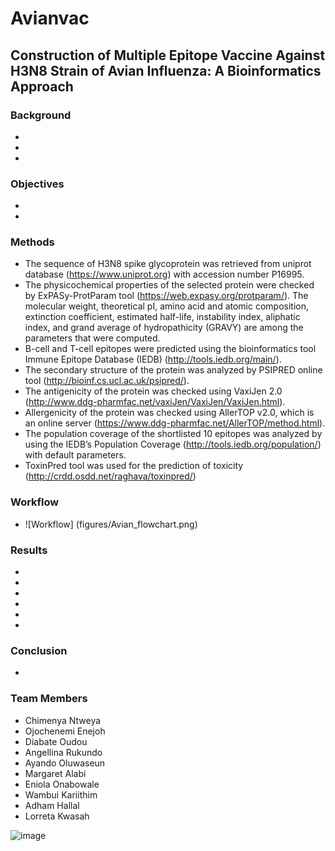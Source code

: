 # Avianvac
## Construction of Multiple Epitope Vaccine Against H3N8 Strain of Avian Influenza: A Bioinformatics Approach

### Background
-
-
-

### Objectives
-
-

### Methods
- The sequence of H3N8 spike glycoprotein was retrieved from uniprot database (https://www.uniprot.org) with accession number P16995.
- The physicochemical properties of the selected protein were checked by ExPASy-ProtParam tool (https://web.expasy.org/protparam/). The molecular weight, theoretical pI, amino acid and atomic composition, extinction coefficient, estimated half-life, instability index, aliphatic index, and grand average of hydropathicity (GRAVY) are among the parameters that were computed.
- B-cell and T-cell epitopes were predicted using the bioinformatics tool Immune Epitope Database (IEDB) (http://tools.iedb.org/main/).
- The secondary structure of the protein was analyzed by PSIPRED online tool (http://bioinf.cs.ucl.ac.uk/psipred/).
- The antigenicity of the protein was checked using VaxiJen 2.0 (http://www.ddg-pharmfac.net/vaxiJen/VaxiJen/VaxiJen.html).
- Allergenicity of the protein was checked using AllerTOP v2.0, which is an online server (https://www.ddg-pharmfac.net/AllerTOP/method.html).
- The population coverage of the shortlisted 10 epitopes was analyzed by using the IEDB’s Population Coverage (http://tools.iedb.org/population/) with default parameters.
- ToxinPred tool was used for the prediction of toxicity (http://crdd.osdd.net/raghava/toxinpred/)

### Workflow
- ![Workflow] (figures/Avian_flowchart.png)
  

### Results
-
-
-
-
-
-

### Conclusion
-

### Team Members
- Chimenya Ntweya
- Ojochenemi Enejoh
- Diabate Oudou
- Angellina Rukundo
- Ayando Oluwaseun
- Margaret Alabi
- Eniola Onabowale
- Wambui Kariithim
- Adham Hallal
- Lorreta Kwasah

  
![image](https://github.com/omicscodeathon/avianvac/assets/69383371/acda94d6-8f0f-4530-8c6b-626839bebb38)



